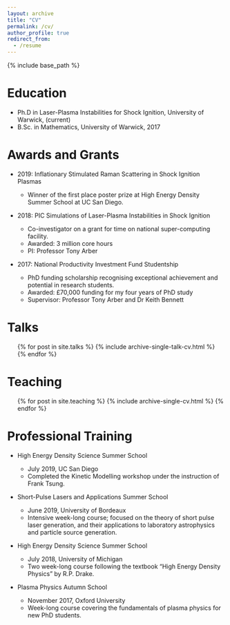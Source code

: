 ```yaml
---
layout: archive
title: "CV"
permalink: /cv/
author_profile: true
redirect_from:
  - /resume
---
```


{% include base_path %}

Education
======
* Ph.D in Laser-Plasma Instabilities for Shock Ignition, University of Warwick, (current)
* B.Sc. in Mathematics, University of Warwick, 2017

Awards and Grants
======
* 2019: Inflationary Stimulated Raman Scattering in Shock Ignition Plasmas
  * Winner of the first place poster prize at High Energy Density Summer School at UC San Diego.
  
* 2018: PIC Simulations of Laser-Plasma Instabilities in Shock Ignition
  * Co-investigator on a grant for time on national super-computing facility.
  * Awarded: 3 million core hours
  * PI: Professor Tony Arber

* 2017: National Productivity Investment Fund Studentship
  * PhD funding scholarship recognising exceptional achievement and potential in research students.
  * Awarded: £70,000 funding for my four years of PhD study
  * Supervisor: Professor Tony Arber and Dr Keith Bennett
  
<!---
Publications
======
  <ul>{% for post in site.publications %}
    {% include archive-single-cv.html %}
  {% endfor %}</ul>
  --->
  
Talks
======
  <ul>{% for post in site.talks %}
    {% include archive-single-talk-cv.html %}
  {% endfor %}</ul>
  
Teaching
======
  <ul>{% for post in site.teaching %}
    {% include archive-single-cv.html %}
  {% endfor %}</ul>
  
Professional Training
=====================
* High Energy Density Science Summer School
  * July 2019, UC San Diego
  * Completed the Kinetic Modelling workshop under the instruction of Frank Tsung.

* Short-Pulse Lasers and Applications Summer School
  * June 2019, University of Bordeaux
  * Intensive week-long course; focused on the theory of short pulse laser generation, and their applications to laboratory astrophysics and particle source generation.
  
* High Energy Density Science Summer School
  * July 2018, University of Michigan
  * Two week-long course following the textbook “High Energy Density Physics” by R.P. Drake.
  
* Plasma Physics Autumn School
  * November 2017, Oxford University
  * Week-long course covering the fundamentals of plasma physics for new PhD students.
